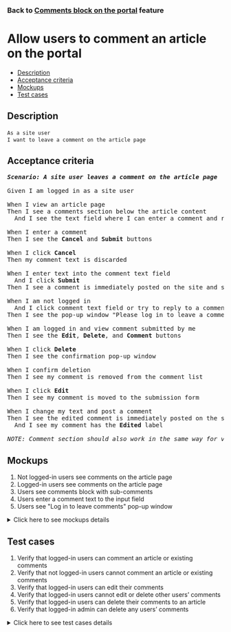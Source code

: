 ### Back to [Comments block on the portal](../../) feature

# Allow users to comment an article on the portal

- [Description](#description)
- [Acceptance criteria](#acceptance-criteria)
- [Mockups](#mockups)
- [Test cases](#test-cases)

## Description

    As a site user
    I want to leave a comment on the article page

## Acceptance criteria

<pre>
<b><i>Scenario: A site user leaves a comment on the article page</i></b>

Given I am logged in as a site user

When I view an article page
Then I see a comments section below the article content
  And I see the text field where I can enter a comment and reply to existing comments

When I enter a comment
Then I see the <b>Cancel</b> and <b>Submit</b> buttons

When I click <b>Cancel</b>
Then my comment text is discarded

When I enter text into the comment text field
  And I click <b>Submit</b>
Then I see a comment is immediately posted on the site and submitted for moderation

When I am not logged in
  And I click comment text field or try to reply to a comment
Then I see the pop-up window "Please log in to leave a comment" with the link to the log-in page

When I am logged in and view comment submitted by me
Then I see the <b>Edit</b>, <b>Delete</b>, and <b>Comment</b> buttons

When I click <b>Delete</b>
Then I see the confirmation pop-up window

When I confirm deletion
Then I see my comment is removed from the comment list

When I click <b>Edit</b>
Then I see my comment is moved to the submission form

When I change my text and post a comment
Then I see the edited comment is immediately posted on the site in the right place and submitted for moderation
  And I see my comment has the <b>Edited</b> label

<i>NOTE: Comment section should also work in the same way for videos.</i>
</pre>

## Mockups

1. Not logged-in users see comments on the article page
2. Logged-in users see comments on the article page
3. Users see comments block with sub-comments
4. Users enter a comment text to the input field
5. Users see "Log in to leave comments" pop-up window

<details>
  <summary>Click here to see mockups details</summary>

**1. Not logged-in users see comments on the article page:**

![Not logged-in users see comments on the article page](/products/sport_news_portal/web_application_features/comments/images/comments_for_no_logged_in_user.png)

**2. Logged-in users see comments on the article page:**

![Logged-in users see comments on the article page](/products/sport_news_portal/web_application_features/comments/images/comments_for_logged_in_user.png)

**3. Users see comments block with sub-comments:**

![Users see comments block with sub-comments](/products/sport_news_portal/web_application_features/comments/images/sub_comments.png)

**4. Users enter a comment text to the input field:**

![Users enter a comment text to the input field](/products/sport_news_portal/web_application_features/comments/images/posting_comments_in_progress.png)

**5. Users see "Log in to leave comments" pop-up window:**

![Users see "Log in to leave comments" pop-up window](/products/sport_news_portal/web_application_features/comments/images/log_in_to_leave_comments_popup.png)

</details>

## Test cases

1. Verify that logged-in users can comment an article or existing comments
2. Verify that not logged-in users cannot comment an article or existing comments
3. Verify that logged-in users can edit their comments
4. Verify that logged-in users cannot edit or delete other users’ comments
5. Verify that logged-in users can delete their comments to an article
6. Verify that logged-in admin can delete any users’ comments

<details>
  <summary>Click here to see test cases details</summary>

### **#1. Verify that logged-in users can comment an article or existing comments**

|Preconditions|Steps|Expected result
--------------|-----|----------
|- Log in with user account</br>- There is some article with comments enabled</br>- There are some users’ comments to articles|1) Select an article</br>2) Enter a comment</br>3) Click <b>Submit</b></br>4) Reply to a comment from another user</br>5) Click <b>Submit</b>|1) Comment appears as the latest comment to the article and is visible to users</br>2) Comment appears as the latest comment to another comment and is visible to users|

### **#2. Verify that not logged-in users cannot comment an article or existing comments**

|Preconditions|Steps|Expected result
--------------|-----|----------
|- The user is not logged in</br>- There is some article with comments enabled</br>- There are some users’ comments to the article|1) Select an article</br>2) Select comment form to the article</br>3) View comments to the article</br>4) Select comment form to reply to a comment|2) Pop-up window "Please log in to leave a comment" with a link to log-in page appears</br>4) Pop-up window "Please log in to leave a comment" with a link to log-in page|

### **#3. Verify that logged-in users can edit their comments**

|Preconditions|Steps|Expected result
--------------|-----|----------
|- Log in with user account</br>- There is a comment to the article by this user</br>- There is a reply to the existing comment by this user|1) On the <b>Home</b> page, select an article with comments</br>2) Go to your reply to a comment, and then click <b>Edit</b></br>3) Make some changes</br>4) Click <b>Submit</b>|4) The edited comment is immediately posted with the <b>Edited</b> label in the right place, and all users can see it|

### **#4. Verify that logged-in users cannot edit or delete other users’ comments**

|Preconditions|Steps|Expected result
--------------|-----|----------
|- Log in with user account</br>- There are some comments of other users to the article</br>- There are some replies from other users to comments|1) Select some article with comments</br>2) View other users’ comments to the article</br>3) View other users’ replies to comments|2) The <b>Edit</b> and <b>Delete</b> buttons are not available</br>3) The <b>Edit</b> and <b>Delete</b> buttons are not available|

### **#5. Verify that logged-in users can delete their comments to an article**

|Preconditions|Steps|Expected result
--------------|-----|----------
|- Log in with user account</br>- There is a comment to the article by this user</br>- There is a reply to the comment by this user|1) Select previously commented article on the <b>Home</b> page</br>2) Click the <b>Delete</b> button near the user’s comment to the article</br>3) Click <b>Delete</b></br>4) Click the <b>Delete</b> button near the user’s comment to the article</br>5) Click <b>Delete</b>|2) Confirmation pop-up window appears</br>3) Comment is removed and not visible anymore</br>4) Confirmation pop-up window appears</br>5) Comment is removed and not visible anymore|

### **#6. Verify that logged-in admin can delete any users’ comments**

|Preconditions|Steps|Expected result
--------------|-----|----------
|- Log in with admin account</br>- There are some comments to an article</br>- There are some replies to comments|1) On the <b>Home</b> page, select previously commented article</br>2) Select a comment, and then click <b>Delete</b>|1) Confirmation pop-up window appears</br>2) Comment is removed and not visible anymore</br>|
</details>
